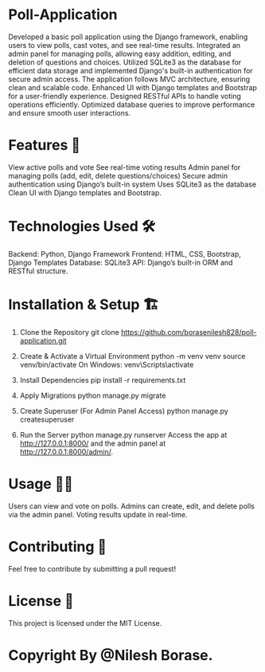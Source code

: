 # Poll-Application
Developed a basic poll application using the Django framework, enabling users to view polls, cast votes, and see real-time results. Integrated an admin panel for managing polls, allowing easy addition, editing, and deletion of questions and choices. Utilized SQLite3 as the database for efficient data storage and implemented Django's built-in authentication for secure admin access. The application follows MVC architecture, ensuring clean and scalable code. Enhanced UI with Django templates and Bootstrap for a user-friendly experience. Designed RESTful APIs to handle voting operations efficiently. Optimized database queries to improve performance and ensure smooth user interactions.

# Features 🚀
View active polls and vote
See real-time voting results
Admin panel for managing polls (add, edit, delete questions/choices)
Secure admin authentication using Django’s built-in system
Uses SQLite3 as the database
Clean UI with Django templates and Bootstrap.

# Technologies Used 🛠️
Backend: Python, Django Framework
Frontend: HTML, CSS, Bootstrap, Django Templates
Database: SQLite3
API: Django’s built-in ORM and RESTful structure.

# Installation & Setup 🏗️
1. Clone the Repository
git clone https://github.com/borasenilesh828/poll-application.git

2. Create & Activate a Virtual Environment
python -m venv venv
source venv/bin/activate
On Windows: venv\Scripts\activate

3. Install Dependencies
pip install -r requirements.txt

4. Apply Migrations
python manage.py migrate

5. Create Superuser (For Admin Panel Access)
python manage.py createsuperuser

7. Run the Server
python manage.py runserver
Access the app at http://127.0.0.1:8000/ and the admin panel at http://127.0.0.1:8000/admin/.

# Usage 👨‍💻
Users can view and vote on polls.
Admins can create, edit, and delete polls via the admin panel.
Voting results update in real-time.


# Contributing 🤝
Feel free to contribute by submitting a pull request!

# License 📜
This project is licensed under the MIT License.
# Copyright By @Nilesh Borase.
